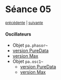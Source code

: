 # Séance 05

<p><sup><a href="../s04">précédente</a> | <a href="../s06">suivante</a></sup></p>

#### Oscillateurs

- Objet `pa.phasor~`
 - [version PureData](https://github.com/paccpp/PdObjects/tree/master/source/projects/pa.phasor_tilde)
 - [version Max](https://github.com/paccpp/MaxObjects/tree/master/source/projects/pa.phasor_tilde)
- Objet `pa.osc1~`
  - [version PureData](https://github.com/paccpp/PdObjects/tree/master/source/projects/pa.osc1_tilde)
  - [version Max](https://github.com/paccpp/MaxObjects/tree/master/source/projects/pa.osc1_tilde)
